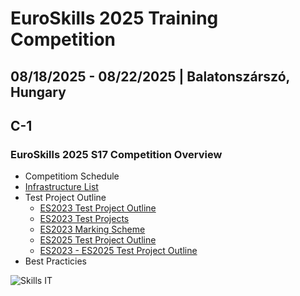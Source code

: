 # EuroSkills 2025 Training Competition

## 08/18/2025 - 08/22/2025 | Balatonszárszó, Hungary

## C-1

### EuroSkills 2025 S17 Competition Overview

- Competitiom Schedule
- [Infrastructure List](es2025-software-infrastructure-list.pdf)
- Test Project Outline
  - [ES2023 Test Project Outline](es2023/es2023-s17-tp-outline.md)
  - [ES2023 Test Projects](es2023/ES2023_TP_Web_Development_17_Actual.pdf)
  - [ES2023 Marking Scheme](es2023/ES2023_MS17_marking_scheme.xlsx)
  - [ES2025 Test Project Outline](es2025-s17-tp-outline.md)
  - [ES2023 - ES2025 Test Project Outline](es2023-es2025-s17-tp-outline-comparison.md)
- Best Practicies

![Skills IT](https://httpf.s3.eu-west-1.amazonaws.com/skillsit/skillsit-members-2025-wide.png)
